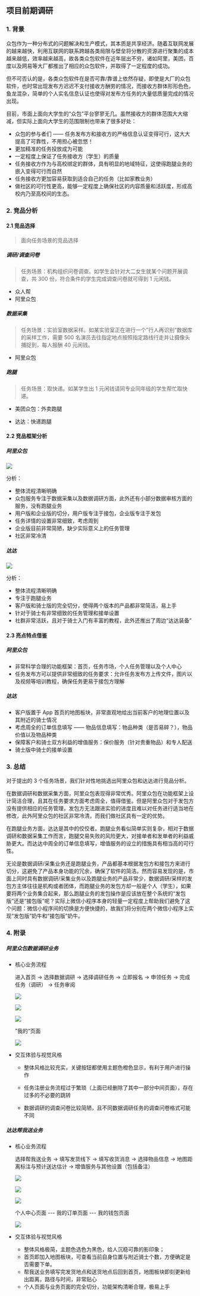 ## 项目前期调研

### 1. 背景

众包作为一种分布式的问题解决和生产模式，其本质是共享经济。随着互联网发展的越来越快，利用互联网的联系跨越各类局限与壁垒将分散的资源进行聚集的成本越来越低，效率越来越高，故各类众包软件在近年层出不穷，诸如阿里，美团，百度以及网易等大厂都推出了相应的众包软件，并取得了一定程度的成功。

但不可否认的是，各类众包软件在是否可靠/靠谱上依然存疑，即使是大厂的众包软件，也时常出现发布方迟迟不支付接收方酬劳的情况，而接收方群体形形色色，鱼龙混杂，简单的个人实名信息认证也使得对发布方任务的大量低质量完成的情况出现。

目前，市面上面向大学生的“众包”平台寥寥无几。虽然接收方的群体范围大大缩减，但实际上面向大学生的范围限制也带来了很多好处：

* 众包的参与者们 —— 任务发布方和接收方的严格信息认证变得可行，这大大提高了可靠性，不用担心被忽悠！
* 更加精准的任务投放成为可能
* 一定程度上保证了任务接收方（学生）的质量
* 任务接收方作为与高校绑定的群体，具有明显的地域特征，这使得跑腿业务的嵌入变得可行而自然
* 任务接收方更加容易获取到适合自己的任务（比如家教业务）
* 做社区的可行性更高，能够一定程度上确保社区的内容质量和活跃度，形成高校内乃至高校间的生态。

### 2. 竞品分析

#### 2.1 竞品选择

> 面向任务场景的竞品选择

##### 调研/调查问卷

> 任务场景：机构组织问卷调查。如学生会针对大二女生就某个问题开展调查，共 300 份，符合条件的学生完成调查问卷就可得到 1 元闲钱。

* 众人帮
* 阿里众包

##### 数据采集

> 任务场景：实验室数据采样。如某实验室正在进行一个”行人再识别“数据库的采样工作，需要 500 名演员去往指定地点按照指定路线行走并让摄像头捕捉到，每人报酬 40 元闲钱。

* 阿里众包

##### 跑腿

> 任务场景：取快递。如某学生出 1 元闲钱请同专业同年级的学生帮忙取快递。

* 美团众包：外卖跑腿

* 达达：快递跑腿

#### 2.2 竞品框架分析

##### 阿里众包

![](https://github.com/milkymoney/Dashboard/blob/master/pic/阿里众包_v1.png?raw=true)


分析：

* 整体流程清晰明确
* 众包服务专注于数据采集以及数据调研方面，此外还有小部分数据审核方面的服务，没有跑腿业务
* 用户版和企业版的切分，用户版专注于接包，企业版专注于发包
* 任务详情的设置非常细致，考虑周到
* 企业版目前非常简陋，缺少实际意义上的任务管理
* 社区非常冷清

##### 达达

![](https://github.com/milkymoney/Dashboard/blob/master/pic/达达_v1.png?raw=true)

分析：

* 整体流程清晰明确
* 专注于跑腿业务
* 客户版和骑士版的完全切分，使得两个版本的产品都非常简洁，易上手
* 针对于骑士有非常细致的任务管理和接单设置
* 社群非常活跃，且对于骑士入门有丰富的教程，此外还推出了周边“达达装备”

#### 2.3 亮点特点借鉴

##### 阿里众包

* 非常科学合理的功能框架：首页，任务市场，个人任务管理以及个人中心
* 任务发布方可以提供非常细致的任务要求：允许任务发布方上传文件，图片以及视频等培训教程，确保任务更易于接包方理解

##### 达达

* 客户版置于 App 首页的地图板块，非常直观地给出当前客户的地理位置以及其附近的骑士情况
* 考虑周全的订单信息填写 —— 物品信息填写：物品种类（是否易碎？），物品价值以及物品种类
* 保障客户和骑士双方利益的增值服务：保价服务（针对贵重物品）和专人配送
* 骑士版中骑士的接单设置

### 3. 总结

对于提出的 3 个任务场景，我们针对性地挑选出阿里众包和达达进行竞品分析。

在数据调研和数据采集方面，阿里众包表现得非常优秀。阿里众包在功能框架上设计简洁合理，且其在任务要求方面考虑周全，值得借鉴。但是阿里众包对于发包方没有提供相应的任务管理，发包方无法跟进实验的进度且难以对任务进行适当地在修改，此外阿里众包的社区非常冷清，而我们做社区具有一定的优势。

在跑腿业务方面，达达是其中的佼佼者。跑腿业务看似简单实则复杂，相对于数据调研和数据采集工作而言，跑腿交易失败的风险更大，对接单者和发单者的利益威胁更大。而达达中周全的订单信息填写，增值服务的设立的措施具有相当高的可行性。

无论是数据调研/采集业务还是跑腿业务，产品都基本根据发包方和接包方来进行切分，这避免了产品本身功能的冗余，确保了软件的简洁。然而容易发现的是，市面上同时具有数据调研/采集业务以及跑腿业务的产品非常少，数据调研/采样的发包方主体往往是机构或者团体，而跑腿业务的发包方却一般是个人（学生），如果要将两个业务集合起来，那么跑腿业务的发包操作是应该放在整个系统的“发包版”还是“接包版”呢？实际上微信小程序本身的轻量一定程度上帮助我们避免了这个问题：微信小程序间的切换是方便快捷的，故我们将分别在两个微信小程序上实现“发包版”奶牛和“接包版”奶牛。

### 4. 附录

##### 阿里众包数据调研业务

* 核心业务流程

  进入首页 -> 选择数据调研 -> 选择调研任务 -> 立即报名 -> 申领任务 -> 完成任务（调研） -> 任务审阅

  ![](https://github.com/milkymoney/Dashboard/blob/master/pic/阿里众包_123.png?raw=true)

  ![](https://github.com/milkymoney/Dashboard/blob/master/pic/阿里众包_456.png?raw=true)

  ![](https://github.com/milkymoney/Dashboard/blob/master/pic/阿里众包_789.png?raw=true)

  ”我的“页面

  ![](https://github.com/milkymoney/Dashboard/blob/master/pic/阿里众包_10.jpg?raw=true)

* 交互体验与视觉风格

  * 整体风格比较充实，关键按钮都使用主题色橙色显示，有利于用户进行操作

  * 任务注册业务流程过于繁琐（上面已经删除了其中一部分中间页面），存在过多的不必要的跳转
  * 数据调研的调查问卷比较简陋，且不同数据调研任务的调查问卷格式可能不同

##### 达达帮我送业务

* 核心业务流程

  选择帮我送业务 -> 填写发货线下 -> 填写收货消息 -> 选择物品信息 -> 地图距离标注与预计送达估计 -> 增值服务与其他设置（包括备注）

  ![](https://github.com/milkymoney/Dashboard/blob/master/pic/达达_123.png?raw=true)

  ![](https://github.com/milkymoney/Dashboard/blob/master/pic/达达_456.png?raw=true)

  ![](https://github.com/milkymoney/Dashboard/blob/master/pic/达达_78.png?raw=true)

  个人中心页面 --- 我的订单页面 --- 我的钱包页面

  ![](https://github.com/milkymoney/Dashboard/blob/master/pic/达达_91011.png?raw=true)

* 交互体验与视觉风格

  * 整体风格极简，主题色选色为黑色，给人沉稳可靠的影印象；
  * 首页即加入地图板块，可查看当前自身位置与附近骑士个数，方便确定是否需要下单。
  * 帮我送业务填写完发货地点和送货地点后回到首页，地图板块即刻更新给出距离，路径与时间，非常贴心
  * 个人页面与业务页面的完全切分，功能架构清晰合理，极易上手
